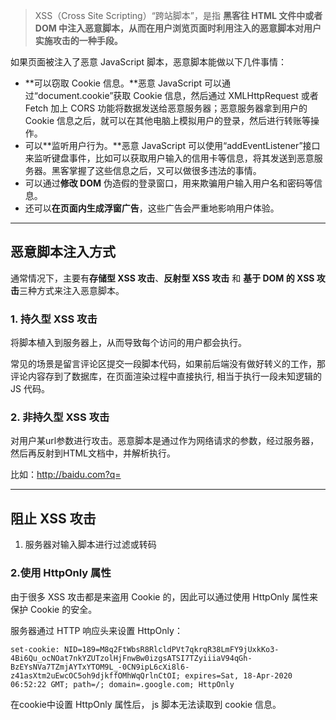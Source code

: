 > XSS（Cross Site Scripting）“跨站脚本”，是指 **黑客往 HTML 文件中或者 DOM 中注入恶意脚本，从而在用户浏览页面时利用注入的恶意脚本对用户实施攻击的一种手段。**



如果页面被注入了恶意 JavaScript 脚本，恶意脚本能做以下几件事情：

+ **可以窃取 Cookie 信息。**恶意 JavaScript 可以通过“document.cookie”获取 Cookie 信息，然后通过 XMLHttpRequest 或者 Fetch 加上 CORS 功能将数据发送给恶意服务器；恶意服务器拿到用户的 Cookie 信息之后，就可以在其他电脑上模拟用户的登录，然后进行转账等操作。
+ 可以**监听用户行为。**恶意 JavaScript 可以使用“addEventListener”接口来监听键盘事件，比如可以获取用户输入的信用卡等信息，将其发送到恶意服务器。黑客掌握了这些信息之后，又可以做很多违法的事情。
+ 可以通过**修改 DOM** 伪造假的登录窗口，用来欺骗用户输入用户名和密码等信息。
+ 还可以**在页面内生成浮窗广告**，这些广告会严重地影响用户体验。

------

## 恶意脚本注入方式

通常情况下，主要有**存储型 XSS 攻击**、**反射型 XSS 攻击** 和 **基于 DOM 的 XSS 攻击**三种方式来注入恶意脚本。

### 1. 持久型 XSS 攻击

将脚本植入到服务器上，从而导致每个访问的用户都会执行。

常见的场景是留言评论区提交一段脚本代码，如果前后端没有做好转义的工作，那评论内容存到了数据库，在页面渲染过程中直接执行, 相当于执行一段未知逻辑的 JS 代码。



### 2. 非持久型 XSS 攻击

对用户某url参数进行攻击。恶意脚本是通过作为网络请求的参数，经过服务器，然后再反射到HTML文档中，并解析执行。

比如：http://baidu.com?q=<script>alert("你完蛋了")</script>



--------

## 阻止 XSS 攻击

1. 服务器对输入脚本进行过滤或转码

### 2.使用 HttpOnly 属性

由于很多 XSS 攻击都是来盗用 Cookie 的，因此可以通过使用 HttpOnly 属性来保护 Cookie 的安全。

服务器通过 HTTP 响应头来设置 HttpOnly：

~~~http
set-cookie: NID=189=M8q2FtWbsR8RlcldPVt7qkrqR38LmFY9jUxkKo3-4Bi6Qu_ocNOat7nkYZUTzolHjFnwBw0izgsATSI7TZyiiiaV94qGh-BzEYsNVa7TZmjAYTxYTOM9L_-0CN9ipL6cXi8l6-z41asXtm2uEwcOC5oh9djkffOMhWqQrlnCtOI; expires=Sat, 18-Apr-2020 06:52:22 GMT; path=/; domain=.google.com; HttpOnly
~~~

在cookie中设置 HttpOnly 属性后， js 脚本无法读取到 cookie 信息。

